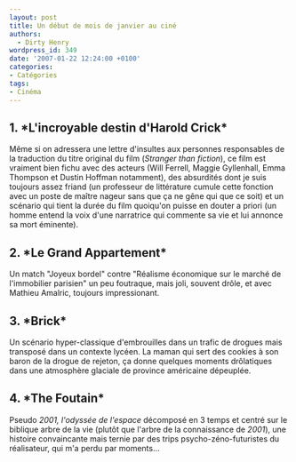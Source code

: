 ```yaml
---
layout: post
title: Un début de mois de janvier au ciné
authors:
  - Dirty Henry
wordpress_id: 349
date: '2007-01-22 12:24:00 +0100'
categories:
- Catégories
tags:
- Cinéma
---
```

<h2>1. *L'incroyable destin d'Harold Crick*</h2>

Même si on adressera une lettre d'insultes aux personnes responsables de la traduction du titre original du film (*Stranger than fiction*), ce film est vraiment bien fichu avec des acteurs (Will Ferrell, Maggie Gyllenhall, Emma Thompson et Dustin Hoffman notamment), des absurdités dont je suis toujours assez friand (un professeur de littérature cumule cette fonction avec un poste de maître nageur sans que ça ne gêne qui que ce soit) et un scénario qui tient la durée du film quoiqu'on puisse en douter a priori (un homme entend la voix d'une narratrice qui commente sa vie et lui annonce sa mort éminente).

<h2>2. *Le Grand Appartement*</h2>

Un match "Joyeux bordel" contre "Réalisme économique sur le marché de l'immobilier parisien" un peu foutraque, mais joli, souvent drôle, et avec Mathieu Amalric, toujours impressionant.

<h2>3. *Brick*</h2>

Un scénario hyper-classique d'embrouilles dans un trafic de drogues mais transposé dans un contexte lycéen. La maman qui sert des cookies à son baron de la drogue de rejeton, ça donne quelques moments drôlatiques dans une atmosphère glaciale de province américaine dépeuplée.

<h2>4. *The Foutain*</h2>

Pseudo *2001, l'odyssée de l'espace* décomposé en 3 temps et centré sur le biblique arbre de la vie (plutôt que l'arbre de la connaissance de *2001*), une histoire convaincante mais ternie par des trips psycho-zéno-futuristes du réalisateur, qui m'a perdu par moments…
